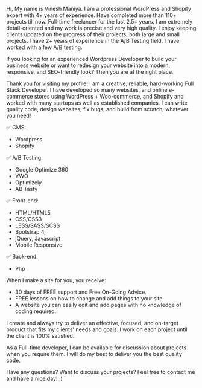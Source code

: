 Hi, My name is Vinesh Maniya. I am a professional WordPress and Shopify expert with 4+ years of experience. Have completed more than 110+ projects till now. Full-time freelancer for the last 2.5+ years. I am extremely detail-oriented and my work is precise and very high quality. I enjoy keeping clients updated on the progress of their projects, both large and small projects. I have 2+ years of experience in the A/B Testing field. I have worked with a few A/B testing.

If you looking for an experienced Wordpress Developer to build your business website or want to redesign your website into a modern, responsive, and SEO-friendly look? Then you are at the right place.

Thank you for visiting my profile! I am a creative, reliable, hard-working Full Stack Developer. I have developed so many websites, and online e-commerce stores using WordPress + Woo-commerce, and Shopify and worked with many startups as well as established companies. I can write quality code, design websites, fix bugs, and build from scratch, whatever you need!

✅ CMS:
- Wordpress
- Shopify

✅ A/B Testing:
- Google Optimize 360
- VWO
- Optimizely
- AB Tasty

✅ Front-end:
- HTML/HTML5
- CSS/CSS3
- LESS/SASS/SCSS
- Bootstrap 4,
- jQuery, Javascript
- Mobile Responsive

✅ Back-end:
- Php

When I make a site for you, you receive:
- 30 days of FREE support and Free On-Going Advice.
- FREE lessons on how to change and add things to your site.
- A website you can easily edit and add pages with no knowledge of coding required.

I create and always try to deliver an effective, focused, and on-target product that fits my clients' needs and goals. I work on each project until the client is 100% satisfied.

As a Full-time developer, I can be available for discussion about projects when you require them. I will do my best to deliver you the best quality code.

Have any questions? Want to discuss your projects?
Feel free to contact me and have a nice day! :)
